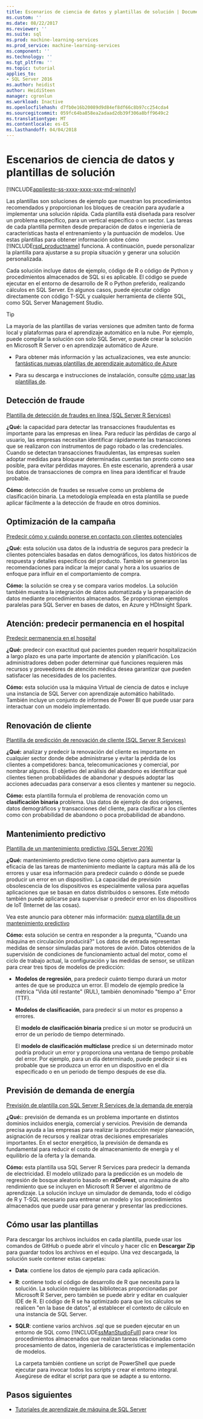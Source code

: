 ```yaml
---
title: Escenarios de ciencia de datos y plantillas de solución | Documentos de Microsoft
ms.custom: ''
ms.date: 08/22/2017
ms.reviewer: ''
ms.suite: sql
ms.prod: machine-learning-services
ms.prod_service: machine-learning-services
ms.component: ''
ms.technology: ''
ms.tgt_pltfrm: ''
ms.topic: tutorial
applies_to:
- SQL Server 2016
ms.author: heidist
author: HeidiSteen
manager: cgronlun
ms.workload: Inactive
ms.openlocfilehash: d7fb0e16b20089d9d84ef8df66c8b97cc254cda4
ms.sourcegitcommit: 059fc64ba858ea2adaad2db39f306a8bff9649c2
ms.translationtype: MT
ms.contentlocale: es-ES
ms.lasthandoff: 04/04/2018
---
```

# <a name="data-science-scenarios-and-solution-templates"></a>Escenarios de ciencia de datos y plantillas de solución
[!INCLUDE[appliesto-ss-xxxx-xxxx-xxx-md-winonly](../../includes/appliesto-ss-xxxx-xxxx-xxx-md-winonly.md)]

Las plantillas son soluciones de ejemplo que muestran los procedimientos recomendados y proporcionan los bloques de creación para ayudarle a implementar una solución rápida. Cada plantilla está diseñada para resolver un problema específico, para un vertical específico o un sector. Las tareas de cada plantilla permiten desde preparación de datos e ingeniería de características hasta el entrenamiento y la puntuación de modelos. Use estas plantillas para obtener información sobre cómo [!INCLUDE[rsql_productname](../../includes/rsql-productname-md.md)] funciona. A continuación, puede personalizar la plantilla para ajustarse a su propia situación y generar una solución personalizada. 

Cada solución incluye datos de ejemplo, código de R o código de Python y procedimientos almacenados de SQL si es aplicable. El código se puede ejecutar en el entorno de desarrollo de R o Python preferido, realizando cálculos en SQL Server. En algunos casos, puede ejecutar código directamente con código T-SQL y cualquier herramienta de cliente SQL, como SQL Server Management Studio.

> [!TIP]
> 
> La mayoría de las plantillas de varias versiones que admiten tanto de forma local y plataformas para el aprendizaje automático en la nube. Por ejemplo, puede compilar la solución con solo SQL Server, o puede crear la solución en Microsoft R Server o en aprendizaje automático de Azure.

+ Para obtener más información y las actualizaciones, vea este anuncio: [fantásticas nuevas plantillas de aprendizaje automático de Azure](https://blogs.technet.microsoft.com/machinelearning/2015/04/09/exciting-new-templates-in-azure-ml/)

+ Para su descarga e instrucciones de instalación, consulte [cómo usar las plantillas de](#bkmk_HowTo).

## <a name="fraud-detection"></a>Detección de fraude

[Plantilla de detección de fraudes en línea (SQL Server R Services)](https://github.com/Microsoft/SQL-Server-R-Services-Samples/blob/master/FraudDetection/Introduction.md)

**¿Qué:** la capacidad para detectar las transacciones fraudulentas es importante para las empresas en línea. Para reducir las pérdidas de cargo al usuario, las empresas necesitan identificar rápidamente las transacciones que se realizaron con instrumentos de pago robado o las credenciales. Cuando se detectan transacciones fraudulentas, las empresas suelen adoptar medidas para bloquear determinadas cuentas tan pronto como sea posible, para evitar pérdidas mayores. En este escenario, aprenderá a usar los datos de transacciones de compra en línea para identificar el fraude probable.

**Cómo:** detección de fraudes se resuelve como un problema de clasificación binaria. La metodología empleada en esta plantilla se puede aplicar fácilmente a la detección de fraude en otros dominios.


## <a name="campaign-optimization"></a>Optimización de la campaña

[Predecir cómo y cuándo ponerse en contacto con clientes potenciales](https://microsoft.github.io/r-server-campaign-optimization/)

**¿Qué:** esta solución usa datos de la industria de seguros para predecir la clientes potenciales basadas en datos demográficos, los datos históricos de respuesta y detalles específicos del producto.  También se generaron las recomendaciones para indicar la mejor canal y hora a los usuarios de enfoque para influir en el comportamiento de compra.

**Cómo:** la solución se crea y se compara varios modelos. La solución también muestra la integración de datos automatizada y la preparación de datos mediante procedimientos almacenados. Se proporcionan ejemplos paralelas para SQL Server en bases de datos, en Azure y HDInsight Spark. 

## <a name="health-care-predict-length-of-stay-in-hospital"></a>Atención: predecir permanencia en el hospital 

[Predecir permanencia en el hospital](https://gallery.cortanaintelligence.com/Solution/Predicting-Length-of-Stay-in-Hospitals-1)

**¿Qué:** predecir con exactitud qué pacientes pueden requerir hospitalización a largo plazo es una parte importante de atención y planificación. Los administradores deben poder determinar qué funciones requieren más recursos y proveedores de atención médica desea garantizar que pueden satisfacer las necesidades de los pacientes.

**Cómo:** esta solución usa la máquina Virtual de ciencia de datos e incluye una instancia de SQL Server con aprendizaje automático habilitado. También incluye un conjunto de informes de Power BI que puede usar para interactuar con un modelo implementado.

## <a name="customer-churn"></a>Renovación de cliente

[Plantilla de predicción de renovación de cliente (SQL Server R Services)](https://github.com/Microsoft/SQL-Server-R-Services-Samples/blob/master/Churn/Introduction.md)

**¿Qué:** analizar y predecir la renovación del cliente es importante en cualquier sector donde debe administrarse y evitar la pérdida de los clientes a competidores: banca, telecomunicaciones y comercial, por nombrar algunos. El objetivo del análisis del abandono es identificar qué clientes tienen probabilidades de abandonar y después adoptar las acciones adecuadas para conservar a esos clientes y mantener su negocio.

**Cómo:** esta plantilla formula el problema de renovación como un **clasificación binaria** problema. Usa datos de ejemplo de dos orígenes, datos demográficos y transacciones del cliente, para clasificar a los clientes como con probabilidad de abandono o poca probabilidad de abandono.
  
## <a name="predictive-maintenance"></a>Mantenimiento predictivo

[Plantilla de un mantenimiento predictivo (SQL Server 2016)](https://github.com/Microsoft/SQL-Server-R-Services-Samples/blob/master/PredictiveMaintenance/Introduction.md)

**¿Qué:** mantenimiento predictivo tiene como objetivo para aumentar la eficacia de las tareas de mantenimiento mediante la captura más allá de los errores y usar esa información para predecir cuándo o dónde se puede producir un error en un dispositivo. La capacidad de previsión obsolescencia de los dispositivos es especialmente valiosa para aquellas aplicaciones que se basan en datos distribuidos o sensores. Este método también puede aplicarse para supervisar o predecir error en los dispositivos de IoT (Internet de las cosas).

Vea este anuncio para obtener más información: [nueva plantilla de un mantenimiento predictivo](https://blogs.technet.microsoft.com/machinelearning/2015/04/09/exciting-new-templates-in-azure-ml/)

**Cómo:** esta solución se centra en responder a la pregunta, "Cuando una máquina en circulación producirá?" Los datos de entrada representan medidas de sensor simuladas para motores de avión. Datos obtenidos de la supervisión de condiciones de funcionamiento actual del motor, como el ciclo de trabajo actual, la configuración y las medidas de sensor, se utilizan para crear tres tipos de modelos de predicción:

-   **Modelos de regresión**, para predecir cuánto tiempo durará un motor antes de que se produzca un error. El modelo de ejemplo predice la métrica "Vida útil restante" (RUL), también denominado "tiempo a" Error (TTF).
  
-   **Modelos de clasificación**, para predecir si un motor es propenso a errores.
  
    El **modelo de clasificación binaria** predice si un motor se producirá un error de un período de tiempo determinado.

    El **modelo de clasificación multiclase** predice si un determinado motor podría producir un error y proporciona una ventana de tiempo probable del error. Por ejemplo, para un día determinado, puede predecir si es probable que se produzca un error en un dispositivo en el día especificado o en un periodo de tiempo después de ese día.

## <a name="energy-demand-forecasting"></a>Previsión de demanda de energía

[Previsión de plantilla con SQL Server R Services de la demanda de energía](https://gallery.cortanaintelligence.com/Tutorial/Energy-Demand-Forecast-Template-with-SQL-Server-R-Services-1)

**¿Qué:**: previsión de demanda es un problema importante en distintos dominios incluidos energía, comercial y servicios. Previsión de demanda precisa ayuda a las empresas para realizar la producción mejor planeación, asignación de recursos y realizar otras decisiones empresariales importantes. En el sector energético, la previsión de demanda es fundamental para reducir el costo de almacenamiento de energía y el equilibrio de la oferta y la demanda.

**Cómo:** esta plantilla usa SQL Server R Services para predecir la demanda de electricidad. El modelo utilizado para la predicción es un modelo de regresión de bosque aleatorio basado en **rxDForest**, una máquina de alto rendimiento que se incluyen en Microsoft R Server el algoritmo de aprendizaje. La solución incluye un simulador de demanda, todo el código de R y T-SQL necesario para entrenar un modelo y los procedimientos almacenados que puede usar para generar y presentar las predicciones. 


## <a name="bkmk_HowTo"></a>Cómo usar las plantillas

Para descargar los archivos incluidos en cada plantilla, puede usar los comandos de GitHub o puede abrir el vínculo y hacer clic en **Descargar Zip** para guardar todos los archivos en el equipo.  Una vez descargada, la solución suele contener estas carpetas:
  
-   **Data**: contiene los datos de ejemplo para cada aplicación.
  
-   **R**: contiene todo el código de desarrollo de R que necesita para la solución. La solución requiere las bibliotecas proporcionadas por Microsoft R Server, pero también se puede abrir y editar en cualquier IDE de R. El código de R se ha optimizado para que los cálculos se realicen "en la base de datos", al establecer el contexto de cálculo en una instancia de SQL Server.
  
-   **SQLR**: contiene varios archivos .sql que se pueden ejecutar en un entorno de SQL como [!INCLUDE[ssManStudioFull](../../includes/ssmanstudiofull-md.md)] para crear los procedimientos almacenados que realizan tareas relacionadas como procesamiento de datos, ingeniería de características e implementación de modelos.
  
    La carpeta también contiene un script de PowerShell que puede ejecutar para invocar todos los scripts y crear el entorno integral. Asegúrese de editar el script para que se adapte a su entorno.

## <a name="next-steps"></a>Pasos siguientes

+ [Tutoriales de aprendizaje de máquina de SQL Server](machine-learning-services-tutorials.md)




